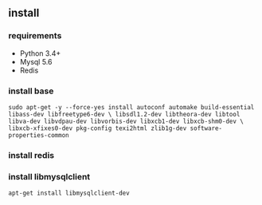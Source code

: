 ## install

### requirements
* Python 3.4+
* Mysql 5.6
* Redis

### install base
`sudo apt-get -y --force-yes install autoconf automake build-essential libass-dev libfreetype6-dev \
  libsdl1.2-dev libtheora-dev libtool libva-dev libvdpau-dev libvorbis-dev libxcb1-dev libxcb-shm0-dev \
  libxcb-xfixes0-dev pkg-config texi2html zlib1g-dev software-properties-common`

### install redis

### install libmysqlclient
`apt-get install libmysqlclient-dev`
